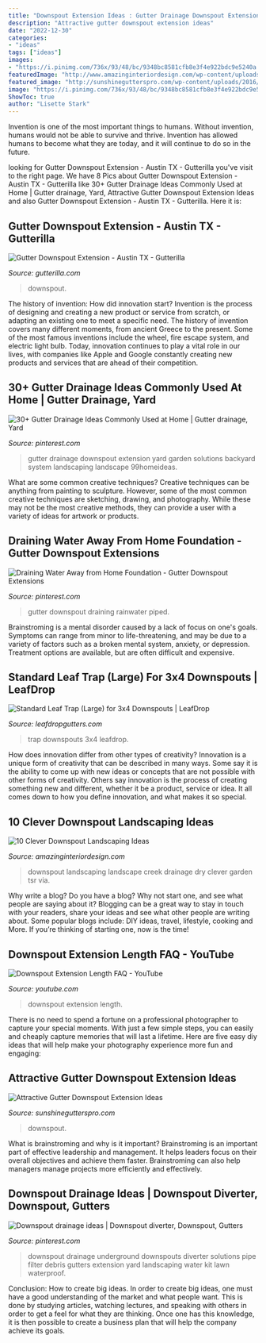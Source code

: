 ```yaml
---
title: "Downspout Extension Ideas : Gutter Drainage Downspout Extension Yard Garden Solutions Backyard System Landscaping Landscape 99homeideas"
description: "Attractive gutter downspout extension ideas"
date: "2022-12-30"
categories:
- "ideas"
tags: ["ideas"]
images:
- "https://i.pinimg.com/736x/93/48/bc/9348bc8581cfb8e3f4e922bdc9e5240a.jpg"
featuredImage: "http://www.amazinginteriordesign.com/wp-content/uploads/2017/09/Downspout-Landscaping-1.jpg"
featured_image: "http://sunshinegutterspro.com/wp-content/uploads/2016/07/gutter-downspout-sizes-500x383@2x.jpg"
image: "https://i.pinimg.com/736x/93/48/bc/9348bc8581cfb8e3f4e922bdc9e5240a.jpg"
ShowToc: true
author: "Lisette Stark"
---
```



Invention is one of the most important things to humans. Without invention, humans would not be able to survive and thrive. Invention has allowed humans to become what they are today, and it will continue to do so in the future.

	

		
looking for Gutter Downspout Extension - Austin TX - Gutterilla you've visit to the right page. We have 8 Pics about Gutter Downspout Extension - Austin TX - Gutterilla like 30+ Gutter Drainage Ideas Commonly Used at Home | Gutter drainage, Yard, Attractive Gutter Downspout Extension Ideas and also Gutter Downspout Extension - Austin TX - Gutterilla. Here it is:
		
    
## Gutter Downspout Extension - Austin TX - Gutterilla

<img loading=lazy src="https://www.gutterilla.com/wp-content/uploads/2020/11/rainchutegutterdownspoutextensionaustin.jpg" onerror="this.onerror=null;this.src='https://tse3.mm.bing.net/th?id=OIP.GcLGnptiw7fzGS64vFa8agHaHb&amp;pid=15.1';" alt="Gutter Downspout Extension - Austin TX - Gutterilla">

_Source: gutterilla.com_

>downspout. 

	

The history of invention: How did innovation start?
Invention is the process of designing and creating a new product or service from scratch, or adapting an existing one to meet a specific need. The history of invention covers many different moments, from ancient Greece to the present. Some of the most famous inventions include the wheel, fire escape system, and electric light bulb. Today, innovation continues to play a vital role in our lives, with companies like Apple and Google constantly creating new products and services that are ahead of their competition.

    
## 30+ Gutter Drainage Ideas Commonly Used At Home | Gutter Drainage, Yard

<img loading=lazy src="https://i.pinimg.com/736x/fa/8a/bf/fa8abf44301d7c6c0419e2c47c9c6a1e.jpg" onerror="this.onerror=null;this.src='https://tse1.mm.bing.net/th?id=OIP.yH4xONvpdnI69Leo287wqwHaFd&amp;pid=15.1';" alt="30+ Gutter Drainage Ideas Commonly Used at Home | Gutter drainage, Yard">

_Source: pinterest.com_

>gutter drainage downspout extension yard garden solutions backyard system landscaping landscape 99homeideas. 

	

What are some common creative techniques?
Creative techniques can be anything from painting to sculpture. However, some of the most common creative techniques are sketching, drawing, and photography. While these may not be the most creative methods, they can provide a user with a variety of ideas for artwork or products.

    
## Draining Water Away From Home Foundation - Gutter Downspout Extensions

<img loading=lazy src="https://i.pinimg.com/originals/35/fd/3b/35fd3ba2c349ebe8846b50b50818d9be.jpg" onerror="this.onerror=null;this.src='https://tse3.mm.bing.net/th?id=OIP.Taw2xU0jlU95Xmxo6kkl_QHaJ4&amp;pid=15.1';" alt="Draining Water Away from Home Foundation - Gutter Downspout Extensions">

_Source: pinterest.com_

>gutter downspout draining rainwater piped. 

	

Brainstroming is a mental disorder caused by a lack of focus on one's goals. Symptoms can range from minor to life-threatening, and may be due to a variety of factors such as a broken mental system, anxiety, or depression. Treatment options are available, but are often difficult and expensive.

    
## Standard Leaf Trap (Large) For 3x4 Downspouts | LeafDrop

<img loading=lazy src="https://static.wixstatic.com/media/d5a8a5_a87eff8b979244ca89793ddceabd87a2~mv2_d_3024_4032_s_4_2.jpg/v1/fill/w_3024,h_4032,al_c,q_85/d5a8a5_a87eff8b979244ca89793ddceabd87a2~mv2_d_3024_4032_s_4_2.jpg" onerror="this.onerror=null;this.src='https://tse1.mm.bing.net/th?id=OIP.aQJswetNRjIEnZX_525SzQHaJ4&amp;pid=15.1';" alt="Standard Leaf Trap (Large) for 3x4 Downspouts | LeafDrop">

_Source: leafdropgutters.com_

>trap downspouts 3x4 leafdrop. 

	

How does innovation differ from other types of creativity?
Innovation is a unique form of creativity that can be described in many ways. Some say it is the ability to come up with new ideas or concepts that are not possible with other forms of creativity. Others say innovation is the process of creating something new and different, whether it be a product, service or idea. It all comes down to how you define innovation, and what makes it so special.

    
## 10 Clever Downspout Landscaping Ideas

<img loading=lazy src="http://www.amazinginteriordesign.com/wp-content/uploads/2017/09/Downspout-Landscaping-1.jpg" onerror="this.onerror=null;this.src='https://tse3.mm.bing.net/th?id=OIP.M0EYlu5dWV5zmZyhzEKQFQHaE3&amp;pid=15.1';" alt="10 Clever Downspout Landscaping Ideas">

_Source: amazinginteriordesign.com_

>downspout landscaping landscape creek drainage dry clever garden tsr via. 

	

Why write a blog?
Do you have a blog? Why not start one, and see what people are saying about it? Blogging can be a great way to stay in touch with your readers, share your ideas and see what other people are writing about. Some popular blogs include: DIY ideas, travel, lifestyle, cooking and More. If you’re thinking of starting one, now is the time!

    
## Downspout Extension Length FAQ - YouTube

<img loading=lazy src="http://i.ytimg.com/vi/fr8igFBTNY0/maxresdefault.jpg" onerror="this.onerror=null;this.src='https://tse2.mm.bing.net/th?id=OIP.1_NeF2h1HD8q8GfoGVKKfAHaEK&amp;pid=15.1';" alt="Downspout Extension Length FAQ - YouTube">

_Source: youtube.com_

>downspout extension length. 

	

There is no need to spend a fortune on a professional photographer to capture your special moments. With just a few simple steps, you can easily and cheaply capture memories that will last a lifetime. Here are five easy diy ideas that will help make your photography experience more fun and engaging:

    
## Attractive Gutter Downspout Extension Ideas

<img loading=lazy src="http://sunshinegutterspro.com/wp-content/uploads/2016/07/gutter-downspout-sizes-500x383@2x.jpg" onerror="this.onerror=null;this.src='https://tse1.mm.bing.net/th?id=OIP.JG1wIWNo_jlQ8GU12YGkWgHaFr&amp;pid=15.1';" alt="Attractive Gutter Downspout Extension Ideas">

_Source: sunshinegutterspro.com_

>downspout. 

	

What is brainstroming and why is it important?
Brainstroming is an important part of effective leadership and management. It helps leaders focus on their overall objectives and achieve them faster. Brainstroming can also help managers manage projects more efficiently and effectively.

    
## Downspout Drainage Ideas | Downspout Diverter, Downspout, Gutters

<img loading=lazy src="https://i.pinimg.com/736x/93/48/bc/9348bc8581cfb8e3f4e922bdc9e5240a.jpg" onerror="this.onerror=null;this.src='https://tse1.mm.bing.net/th?id=OIP.0RBPzepk6mEJnxRijOmLzQHaJ3&amp;pid=15.1';" alt="Downspout drainage ideas | Downspout diverter, Downspout, Gutters">

_Source: pinterest.com_

>downspout drainage underground downspouts diverter solutions pipe filter debris gutters extension yard landscaping water kit lawn waterproof. 

	

Conclusion: How to create big ideas.
In order to create big ideas, one must have a good understanding of the market and what people want. This is done by studying articles, watching lectures, and speaking with others in order to get a feel for what they are thinking. Once one has this knowledge, it is then possible to create a business plan that will help the company achieve its goals.

